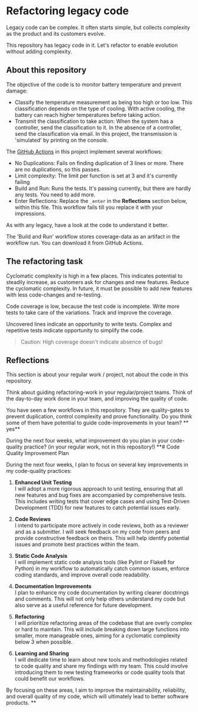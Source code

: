 # Refactoring legacy code

Legacy code can be complex. It often starts simple, but collects complexity as the product and its customers evolve.

This repository has legacy code in it. Let's refactor to enable evolution without adding complexity.

## About this repository

The objective of the code is to monitor battery temperature and prevent damage:

- Classify the temperature measurement as being too high or too low. This classification depends on the type of cooling. With active cooling, the battery can reach higher temperatures before taking action.
- Transmit the classification to take action: When the system has a controller, send the classification to it. In the absence of a controller, send the classification via email. In this project, the transmission is 'simulated' by printing on the console.

The [GitHub Actions](https://docs.github.com/en/actions) in this project implement several workflows:

- No Duplications: Fails on finding duplication of 3 lines or more. There are no duplications, so this passes.
- Limit complexity: The limit per function is set at 3 and it's currently failing
- Build and Run: Runs the tests. It's passing currently, but there are hardly any tests. You need to add more.
- Enter Reflections: Replace the `_enter` in the **Reflections** section below, within this file. This workflow fails till you replace it with your impressions.

As with any legacy, have a look at the code to understand it better.

The 'Build and Run' workflow stores coverage-data as an artifact in the workflow run. You can download it from GitHub Actions.

## The refactoring task

Cyclomatic complexity is high in a few places. This indicates potential to steadily increase, as customers ask for changes and new features. Reduce the cyclomatic complexity. In future, it must be possible to add new features with less code-changes and re-testing.

Code coverage is low, because the test code is incomplete. Write more tests to take care of the variations. Track and improve the coverage.

Uncovered lines indicate an opportunity to write tests. Complex and repetitive tests indicate opportunity to simplify the code.

> Caution: High coverage doesn't indicate absence of bugs!

## Reflections

This section is about your regular work / project, not about the code in this repository.

Think about guiding refactoring-work in your regular/project teams. Think of the day-to-day work done in your team, and improving the quality of code.

You have seen a few workflows in this repository. They are quality-gates to prevent duplication, control complexity and prove functionality. Do you think some of them have potential to guide code-improvements in your team? **
yes**

During the next four weeks, what improvement do you plan in your code-quality practice? (in your regular work, not in this repository!)
**# Code Quality Improvement Plan

During the next four weeks, I plan to focus on several key improvements in my code-quality practices:

1. **Enhanced Unit Testing**  
   I will adopt a more rigorous approach to unit testing, ensuring that all new features and bug fixes are accompanied by comprehensive tests. This includes writing tests that cover edge cases and using Test-Driven Development (TDD) for new features to catch potential issues early.

2. **Code Reviews**  
   I intend to participate more actively in code reviews, both as a reviewer and as a submitter. I will seek feedback on my code from peers and provide constructive feedback on theirs. This will help identify potential issues and promote best practices within the team.

3. **Static Code Analysis**  
   I will implement static code analysis tools (like Pylint or Flake8 for Python) in my workflow to automatically catch common issues, enforce coding standards, and improve overall code readability.

4. **Documentation Improvements**  
   I plan to enhance my code documentation by writing clearer docstrings and comments. This will not only help others understand my code but also serve as a useful reference for future development.

5. **Refactoring**  
   I will prioritize refactoring areas of the codebase that are overly complex or hard to maintain. This will include breaking down large functions into smaller, more manageable ones, aiming for a cyclomatic complexity below 3 when possible.

6. **Learning and Sharing**  
   I will dedicate time to learn about new tools and methodologies related to code quality and share my findings with my team. This could involve introducing them to new testing frameworks or code quality tools that could benefit our workflows.

By focusing on these areas, I aim to improve the maintainability, reliability, and overall quality of my code, which will ultimately lead to better software products.
**
